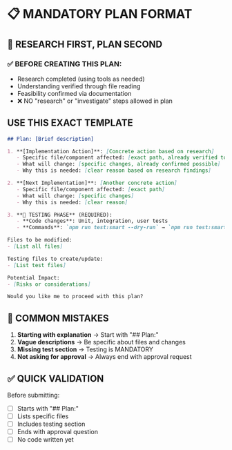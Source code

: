 # 📋 MANDATORY PLAN FORMAT

## 🔬 RESEARCH FIRST, PLAN SECOND

### ✅ BEFORE CREATING THIS PLAN:
- Research completed (using tools as needed)
- Understanding verified through file reading
- Feasibility confirmed via documentation
- ❌ NO "research" or "investigate" steps allowed in plan

## USE THIS EXACT TEMPLATE

```markdown
## Plan: [Brief description]

1. **[Implementation Action]**: [Concrete action based on research]
   - Specific file/component affected: [exact path, already verified to exist]
   - What will change: [specific changes, already confirmed possible]
   - Why this is needed: [clear reason based on research findings]

2. **[Next Implementation]**: [Another concrete action]
   - Specific file/component affected: [exact path]
   - What will change: [specific changes]
   - Why this is needed: [clear reason]

3. **🧪 TESTING PHASE** (REQUIRED):
   - **Code changes**: Unit, integration, user tests
   - **Commands**: `npm run test:smart --dry-run` → `npm run test:smart` → `npm run build`

Files to be modified:
- [List all files]

Testing files to create/update:
- [List test files]

Potential Impact:
- [Risks or considerations]

Would you like me to proceed with this plan?
```

## 🚫 COMMON MISTAKES

1. **Starting with explanation** → Start with "## Plan:"
2. **Vague descriptions** → Be specific about files and changes
3. **Missing test section** → Testing is MANDATORY
4. **Not asking for approval** → Always end with approval request

## ✅ QUICK VALIDATION

Before submitting:
- [ ] Starts with "## Plan:"
- [ ] Lists specific files
- [ ] Includes testing section
- [ ] Ends with approval question
- [ ] No code written yet